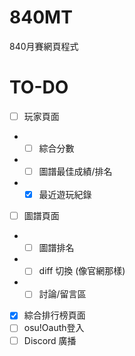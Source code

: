 # 840MT
 840月賽網頁程式

# TO-DO
- [ ] 玩家頁面
- - [ ] 綜合分數
- - [ ] 圖譜最佳成績/排名
- - [x] 最近遊玩紀錄
- [ ] 圖譜頁面
- - [ ] 圖譜排名
- - [ ] diff 切換 (像官網那樣)
- - [ ] 討論/留言區
- [x] 綜合排行榜頁面
- [ ] osu!Oauth登入
- [ ] Discord  廣播
